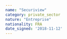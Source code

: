 ```yaml
---
name: "Securiview"
category: private_sector
nature: "Entreprise"
nationality: FRA
date_signed: '2018-11-12'
---
```

    